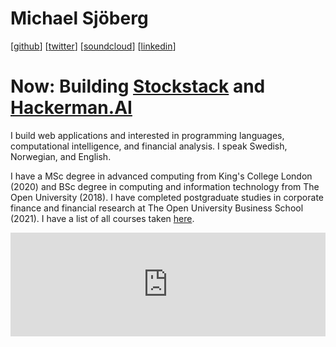 # Michael Sjöberg

[[github](https://github.com/mixmaester)] [[twitter](https://twitter.com/mixmaester)] [[soundcloud](https://soundcloud.com/mixmaester)] [[linkedin](https://www.linkedin.com/in/micsjo)]

# Now: Building [Stockstack](https://trystockstack.com) and [Hackerman.AI](https://hackerman.ai)

I build web applications and interested in programming languages, computational intelligence, and financial analysis. I speak Swedish, Norwegian, and English.

I have a MSc degree in advanced computing from King's College London (2020) and BSc degree in computing and information technology from The Open University (2018). I have completed postgraduate studies in corporate finance and financial research at The Open University Business School (2021). I have a list of all courses taken <a href="courses.html">here</a>.

<iframe width="100%" height="166" scrolling="no" frameborder="no" allow="autoplay" src="https://w.soundcloud.com/player/?url=https%3A//api.soundcloud.com/tracks/65851486&color=%23101010&auto_play=false&hide_related=false&show_comments=true&show_user=true&show_reposts=false&show_teaser=true"></iframe>
